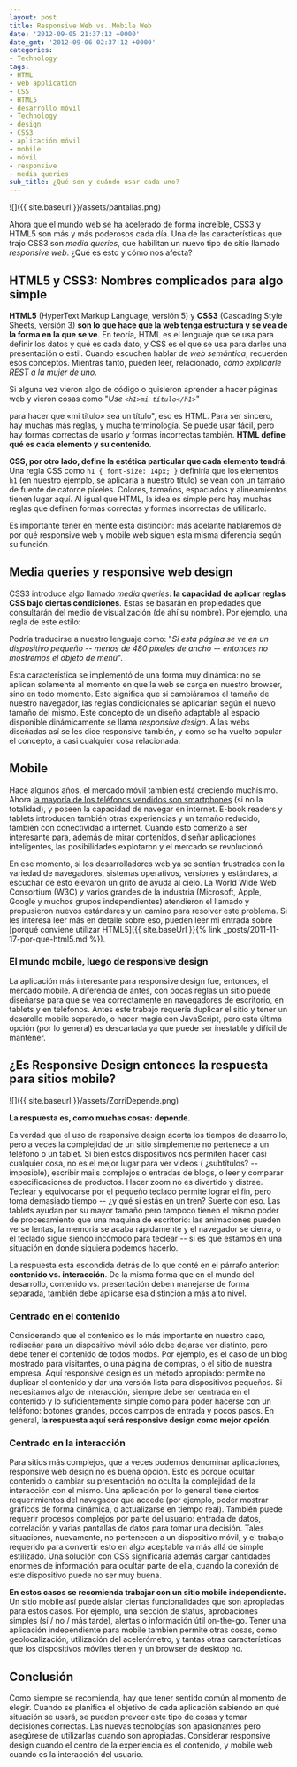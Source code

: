 ```yaml
---
layout: post
title: Responsive Web vs. Mobile Web
date: '2012-09-05 21:37:12 +0000'
date_gmt: '2012-09-06 02:37:12 +0000'
categories:
- Technology
tags:
- HTML
- web application
- CSS
- HTML5
- desarrollo móvil
- Technology
- design
- CSS3
- aplicación móvil
- mobile
- móvil
- responsive
- media queries
sub_title: ¿Qué son y cuándo usar cada uno?
---
```


![]({{ site.baseurl }}/assets/pantallas.png)

Ahora que el mundo web se ha acelerado de forma increíble, CSS3 y HTML5 son más y más poderosos cada día. Una de las características que trajo CSS3 son _media queries_, que habilitan un nuevo tipo de sitio llamado _responsive web_.  ¿Qué es esto y cómo nos afecta?

<!--more-->

## HTML5 y CSS3: Nombres complicados para algo simple

**HTML5** (HyperText Markup Language, versión 5) y **CSS3** (Cascading Style Sheets, versión 3) **son lo que hace que la web tenga estructura y se vea de la forma en la que se ve**. En teoría, HTML es el lenguaje que se usa para definir los datos y qué es cada dato, y CSS es el que se usa para darles una presentación o estil. Cuando escuchen hablar de _web semántica_, recuerden esos conceptos. Mientras tanto, pueden leer, relacionado, _cómo explicarle REST a la mujer de uno_.

Si alguna vez vieron algo de código o quisieron aprender a hacer páginas web y vieron cosas como "_Use `<h1>mi título</h1>`_"

para hacer que &laquo;mi título&raquo; sea un título", eso es HTML. Para ser sincero, hay muchas más reglas, y mucha terminología. Se puede usar fácil, pero hay formas correctas de usarlo y formas incorrectas también. **HTML define qué es cada elemento y su contenido.**

**CSS, por otro lado, define la estética particular que cada elemento tendrá.** Una regla CSS como `h1 { font-size: 14px; }` definiría que los elementos `h1` (en nuestro ejemplo, se aplicaría a nuestro título)  se vean con un tamaño de fuente de catorce píxeles. Colores, tamaños, espaciados y alineamientos tienen lugar aquí. Al igual que HTML, la idea es simple pero hay muchas reglas que definen formas correctas y formas incorrectas de utilizarlo.

Es importante tener en mente esta distinción: más adelante hablaremos de por qué responsive web y mobile web siguen esta misma diferencia según su función.

## Media queries y responsive web design

CSS3 introduce algo llamado _media queries_: **la capacidad de aplicar reglas CSS bajo ciertas condiciones**. Estas se basarán en propiedades que consultarán del medio de visualización (de ahí su nombre). Por ejemplo, una regla de este estilo:

<script src="https://gist.github.com/3642063.js?file=mediaqueries.css"></script>

Podría traducirse a nuestro lenguaje como: "_Si esta página se ve en un dispositivo pequeño -- menos de 480 píxeles de ancho -- entonces no mostremos el objeto de menú_".

Esta característica se implementó de una forma muy dinámica: no se aplican solamente al momento en que la web se carga en nuestro browser, sino en todo momento. Esto significa que si cambiáramos el tamaño de nuestro navegador, las reglas condicionales se aplicarían según el nuevo tamaño del mismo. Este concepto de un diseño adaptable al espacio disponible dinámicamente se llama _responsive design_. A las webs diseñadas así se les dice responsive también, y como se ha vuelto popular el concepto, a casi cualquier cosa relacionada.

## Mobile

Hace algunos años, el mercado móvil también está creciendo muchísimo. Ahora [la mayoría de los teléfonos vendidos son smartphones](http://en.wikipedia.org/wiki/Smartphone#Market_share) (si no la totalidad), y poseen la capacidad de navegar en internet. E-book readers y tablets introducen también otras experiencias y un tamaño reducido, también con conectividad a internet. Cuando esto comenzó a ser interesante para, además de mirar contenidos, diseñar aplicaciones inteligentes, las posibilidades explotaron y el mercado se revolucionó.

En ese momento, si los desarrolladores web ya se sentían frustrados con la variedad de navegadores, sistemas operativos, versiones y estándares, al escuchar de esto elevaron un grito de ayuda al cielo. La World Wide Web Consortium (W3C) y varios grandes de la industria (Microsoft, Apple, Google y muchos grupos independientes) atendieron el llamado y propusieron nuevos estándares y un camino para resolver este problema. Si les interesa leer más en detalle sobre eso, pueden leer mi entrada sobre [porqué conviene utilizar HTML5]({{ site.baseUrl }}{% link _posts/2011-11-17-por-que-html5.md %}).

### El mundo mobile, luego de responsive design

La aplicación más interesante para responsive design fue, entonces, el mercado mobile. A diferencia de antes, con pocas reglas un sitio puede diseñarse para que se vea correctamente en navegadores de escritorio, en tablets y en teléfonos. Antes este trabajo requería duplicar el sitio y tener un desarollo mobile separado, o hacer magia con JavaScript, pero esta última opción (por lo general) es descartada ya que puede ser inestable y difícil de mantener.

##  ¿Es Responsive Design entonces la respuesta para sitios mobile?

![]({{ site.baseurl }}/assets/ZorriDepende.png)


**La respuesta es, como muchas cosas: depende.**

Es verdad que el uso de responsive design acorta los tiempos de desarrollo, pero a veces la complejidad de un sitio simplemente no pertenece a un teléfono o un tablet. Si bien estos dispositivos nos permiten hacer casi cualquier cosa, no es el mejor lugar para ver videos ( ¿subtítulos? -- imposible), escribir mails complejos o entradas de blogs, o leer y comparar especificaciones de productos. Hacer zoom no es divertido y distrae. Teclear y equivocarse por el pequeño teclado permite lograr el fin, pero toma demasiado tiempo --  ¿y qué si estás en un tren? Suerte con eso. Las tablets ayudan por su mayor tamaño pero tampoco tienen el mismo poder de procesamiento que una máquina de escritorio: las animaciones pueden verse lentas, la memoria se acaba rápidamente y el navegador se cierra, o el teclado sigue siendo incómodo para teclear -- si es que estamos en una situación en donde siquiera podemos hacerlo.

La respuesta está escondida detrás de lo que conté en el párrafo anterior: **contenido vs. interacción**. De la misma forma que en el mundo del desarrollo, contenido vs. presentación deben manejarse de forma separada, también debe aplicarse esa distinción a más alto nivel.

### Centrado en el contenido

Considerando que el contenido es lo más importante en nuestro caso, rediseñar para un dispositivo móvil sólo debe dejarse ver distinto, pero debe tener el contenido de todos modos. Por ejemplo, es el caso de un blog mostrado para visitantes, o una página de compras, o el sitio de nuestra empresa. Aquí responsive design es un método apropiado: permite no duplicar el contenido y dar una versión lista para dispositivos pequeños. Si necesitamos algo de interacción, siempre debe ser centrada en el contenido y lo suficientemente simple como para poder hacerse con un teléfono: botones grandes, pocos campos de entrada y pocos pasos. En general, **la respuesta aquí será responsive design como mejor opción**.

### Centrado en la interacción

Para sitios más complejos, que a veces podemos denominar aplicaciones, responsive web design no es buena opción. Esto es porque ocultar contenido o cambiar su presentación no oculta la complejidad de la interacción con el mismo. Una aplicación por lo general tiene ciertos requerimientos del navegador que accede (por ejemplo, poder mostrar gráficos de forma dinámica, o actualizarse en tiempo real). También puede requerir procesos complejos por parte del usuario: entrada de datos, correlación y varias pantallas de datos para tomar una decisión. Tales situaciones, nuevamente, no pertenecen a un dispositivo móvil, y el trabajo requerido para convertir esto en algo aceptable va más allá de simple estilizado. Una solución con CSS significaría además cargar cantidades enormes de información para ocultar parte de ella, cuando la conexión de este dispositivo puede no ser muy buena.

**En estos casos se recomienda trabajar con un sitio mobile independiente.** Un sitio mobile así puede aislar ciertas funcionalidades que son apropiadas para estos casos. Por ejemplo, una sección de status, aprobaciones simples (sí / no / más tarde), alertas o información útil on-the-go. Tener una aplicación independiente para mobile también permite otras cosas, como geolocalización, utilización del acelerómetro, y tantas otras características que los dispositivos móviles tienen y un browser de desktop no.

## Conclusión

Como siempre se recomienda, hay que tener sentido común al momento de elegir. Cuando se planifica el objetivo de cada aplicación sabiendo en qué situación se usará, se pueden preveer este tipo de cosas y tomar decisiones correctas. Las nuevas tecnologías son apasionantes pero asegúrese de utilizarlas cuando son apropiadas. Considerar responsive design cuando el centro de la experiencia es el contenido, y mobile web cuando es la interacción del usuario.
